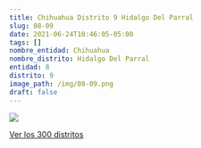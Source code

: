 ```yaml
---
title: Chihuahua Distrito 9 Hidalgo Del Parral
slug: 08-09
date: 2021-06-24T10:46:05-05:00
tags: []
nombre_entidad: Chihuahua
nombre_distrito: Hidalgo Del Parral
entidad: 8
distrito: 9
image_path: /img/08-09.png
draft: false
---
```


![](/img/08-09.png)

[Ver los 300 distritos](/docs/elecciones-2021)
